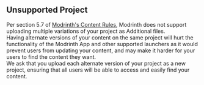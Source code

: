 ## Unsupported Project  
Per section 5.7 of [Modrinth's Content Rules](https://modrinth.com/legal/rules), Modrinth does not support uploading multiple variations of your project as Additional files.  
Having alternate versions of your content on the same project will hurt the functionality of the Modrinth App and other supported launchers as it would prevent users from updating your content, and may make it harder for your users to find the content they want.  
We ask that you upload each alternate version of your project as a new project, ensuring that all users will be able to access and easily find your content.  
  